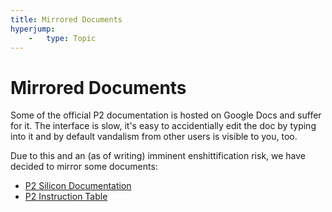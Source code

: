 ```yaml
---
title: Mirrored Documents
hyperjump:
    -   type: Topic
---
```


# Mirrored Documents

Some of the official P2 documentation is hosted on Google Docs and suffer for it. The interface is slow, it's easy to accidentially edit the doc by typing into it and by default vandalism from other users is visible to you, too.

Due to this and an (as of writing) imminent enshittification risk, we have decided to mirror some documents:

 - [P2 Silicon Documentation](p2silicon.html)
 - [P2 Instruction Table](../p2_optable.html)

